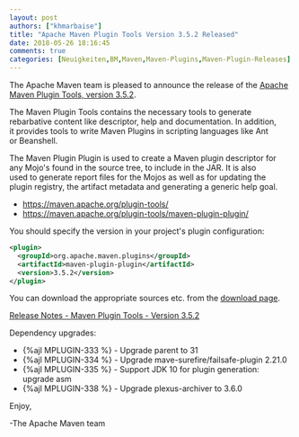 ```yaml
---
layout: post
authors: ["khmarbaise"]
title: "Apache Maven Plugin Tools Version 3.5.2 Released"
date: 2018-05-26 18:16:45
comments: true
categories: [Neuigkeiten,BM,Maven,Maven-Plugins,Maven-Plugin-Releases]
---
```

The Apache Maven team is pleased to announce the release of the 
[Apache Maven Plugin Tools, version 3.5.2](http://maven.apache.org/plugin-tools/).

The Maven Plugin Tools contains the necessary tools to generate  
rebarbative content like descriptor, help and documentation. In addition,  
it provides tools to write Maven Plugins in scripting languages like Ant  
or Beanshell.

The Maven Plugin Plugin is used to create a Maven plugin descriptor for  
any Mojo's found in the source tree, to include in the JAR. It is also  
used to generate report files for the Mojos as well as for updating the  
plugin registry, the artifact metadata and generating a generic help goal.

 * https://maven.apache.org/plugin-tools/
 * https://maven.apache.org/plugin-tools/maven-plugin-plugin/

You should specify the version in your project's plugin configuration:

``` xml
<plugin>
  <groupId>org.apache.maven.plugins</groupId>
  <artifactId>maven-plugin-plugin</artifactId>
  <version>3.5.2</version>
</plugin>
```
You can download the appropriate sources etc. from the [download page](https://maven.apache.org/plugins-tools/download.cgi).

<!-- more -->

[Release Notes - Maven Plugin Tools - Version 3.5.2](https://issues.apache.org/jira/secure/ReleaseNote.jspa?projectId=12317820&version=12342545&styleName=Text)

Dependency upgrades:

 * {%ajl MPLUGIN-333 %} - Upgrade parent to 31
 * {%ajl MPLUGIN-334 %} - Upgrade mave-surefire/failsafe-plugin 2.21.0
 * {%ajl MPLUGIN-335 %} - Support JDK 10 for plugin generation: upgrade asm
 * {%ajl MPLUGIN-338 %} - Upgrade plexus-archiver to 3.6.0

Enjoy,

-The Apache Maven team

